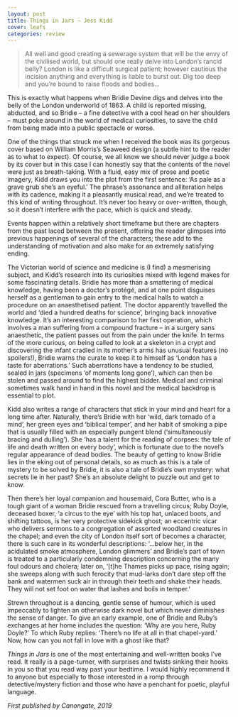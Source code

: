 ```yaml
---
layout: post
title: Things in Jars – Jess Kidd
cover: leafs
categories: review
---
```


> All well and good creating a sewerage system that will be the envy of the civilised world, but should one really delve into London’s rancid belly? London is like a difficult surgical patient; however cautious the incision anything and everything is liable to burst out. Dig too deep and you’re bound to raise floods and bodies…

This is exactly what happens when Bridie Devine digs and delves into the belly of the London underworld of 1863. A child is reported missing, abducted, and so Bridie – a fine detective with a cool head on her shoulders – must poke around in the world of medical curiosities, to save the child from being made into a public spectacle or worse.

One of the things that struck me when I received the book was its gorgeous cover based on William Morris’s Seaweed design (a subtle hint to the reader as to what to expect). Of course, we all know we should never judge a book by its cover but in this case I can honestly say that the contents of the novel were just as breath-taking. With a fluid, easy mix of prose and poetic imagery, Kidd draws you into the plot from the first sentence: ‘As pale as a grave grub she’s an eyeful.’ The phrase’s assonance and alliteration helps with its cadence, making it a pleasantly musical read, and we’re treated to this kind of writing throughout. It’s never too heavy or over-written, though, so it doesn’t interfere with the pace, which is quick and steady.

Events happen within a relatively short timeframe but there are chapters from the past laced between the present, offering the reader glimpses into previous happenings of several of the characters; these add to the understanding of motivation and also make for an extremely satisfying ending.

The Victorian world of science and medicine is (I find) a mesmerising subject, and Kidd’s research into its curiosities mixed with legend makes for some fascinating details. Bridie has more than a smattering of medical knowledge, having been a doctor’s protégé, and at one point disguises herself as a gentleman to gain entry to the medical halls to watch a procedure on an anaesthetised patient. The doctor apparently travelled the world and ‘died a hundred deaths for science’, bringing back innovative knowledge. It’s an interesting comparison to her first operation, which involves a man suffering from a compound fracture – in a surgery sans anaesthetic, the patient passes out from the pain under the knife. In terms of the more curious, on being called to look at a skeleton in a crypt and discovering the infant cradled in its mother’s arms has unusual features (no spoilers!), Bridie warns the curate to keep it to himself as ‘London has a taste for aberrations.’ Such aberrations have a tendency to be studied, sealed in jars (specimens ‘of moments long gone’), which can then be stolen and passed around to find the highest bidder. Medical and criminal sometimes walk hand in hand in this novel and the medical backdrop is essential to plot.

Kidd also writes a range of characters that stick in your mind and heart for a long time after. Naturally, there’s Bridie with her ‘wild, dark tornado of a mind’, her green eyes and ‘biblical temper’, and her habit of smoking a pipe that is usually filled with an especially pungent blend (‘simultaneously bracing and dulling’). She ‘has a talent for the reading of corpses: the tale of life and death written on every body’, which is fortunate due to the novel’s regular appearance of dead bodies. The beauty of getting to know Bridie lies in the eking out of personal details, so as much as this is a tale of mystery to be solved by Bridie, it is also a tale of Bridie’s own mystery: what secrets lie in her past? She’s an absolute delight to puzzle out and get to know.  

Then there’s her loyal companion and housemaid, Cora Butter, who is a tough giant of a woman Bridie rescued from a travelling circus; Ruby Doyle, deceased boxer, ‘a circus to the eye’ with his top hat, unlaced boots, and shifting tattoos, is her very protective sidekick ghost; an eccentric vicar who delivers sermons to a congregation of assorted woodland creatures in the chapel; and even the city of London itself sort of becomes a character, there is such care in its wonderful descriptions: ‘…below her, in the acidulated smoke atmosphere, London glimmers’ and Bridie’s part of town is treated to a particularly condemning description concerning the many foul odours and cholera; later on, ‘[t]he Thames picks up pace, rising again; she sweeps along with such ferocity that mud-larks don’t dare step off the bank and watermen suck air in through their teeth and shake their heads. They will not set foot on water that lashes and boils in temper.’

Strewn throughout is a dancing, gentle sense of humour, which is used impeccably to lighten an otherwise dark novel but which never diminishes the sense of danger. To give an early example, one of Bridie and Ruby’s exchanges at her home includes the question: ‘Why are you here, Ruby Doyle?’ To which Ruby replies: ‘There’s no life at all in that chapel-yard.’ Now, how can you not fall in love with a ghost like that?

*Things in Jars* is one of the most entertaining and well-written books I’ve read. It really is a page-turner, with surprises and twists sinking their hooks in you so that you read way past your bedtime. I would highly recommend it to anyone but especially to those interested in a romp through detective/mystery fiction and those who have a penchant for poetic, playful language.

*First published by Canongate, 2019*
